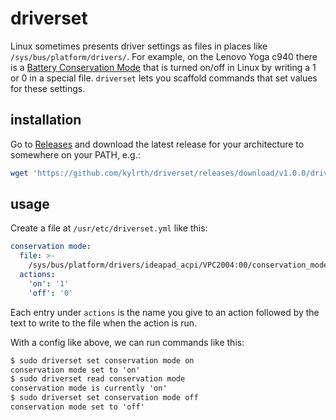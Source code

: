 # driverset

Linux sometimes presents driver settings as files in places like `/sys/bus/platform/drivers/`. For example, on the Lenovo Yoga c940 there is a [Battery Conservation Mode](https://wiki.archlinux.org/title/Lenovo_Yoga_c940#Power_management) that is turned on/off in Linux by writing a 1 or 0 in a special file. `driverset` lets you scaffold commands that set values for these settings.

## installation

Go to [Releases](https://github.com/kylrth/driverset/releases) and download the latest release for your architecture to somewhere on your PATH, e.g.:

```sh
wget 'https://github.com/kylrth/driverset/releases/download/v1.0.0/driverset-amd64' | sudo tee /usr/bin/driverset > /dev/null
```

## usage

Create a file at `/usr/etc/driverset.yml` like this:

```yaml
conservation mode:
  file: >-
    /sys/bus/platform/drivers/ideapad_acpi/VPC2004:00/conservation_mode
  actions:
    'on': '1'
    'off': '0'
```

Each entry under `actions` is the name you give to an action followed by the text to write to the file when the action is run.

With a config like above, we can run commands like this:

```txt
$ sudo driverset set conservation mode on
conservation mode set to 'on'
$ sudo driverset read conservation mode
conservation mode is currently 'on'
$ sudo driverset set conservation mode off
conservation mode set to 'off'
```
